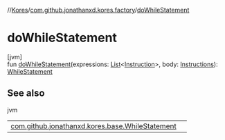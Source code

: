 //[Kores](../../index.md)/[com.github.jonathanxd.kores.factory](index.md)/[doWhileStatement](do-while-statement.md)

# doWhileStatement

[jvm]\
fun [doWhileStatement](do-while-statement.md)(expressions: [List](https://kotlinlang.org/api/latest/jvm/stdlib/kotlin.collections/-list/index.html)<[Instruction](../com.github.jonathanxd.kores/-instruction/index.md)>, body: [Instructions](../com.github.jonathanxd.kores/-instructions/index.md)): [WhileStatement](../com.github.jonathanxd.kores.base/-while-statement/index.md)

## See also

jvm

| | |
|---|---|
| [com.github.jonathanxd.kores.base.WhileStatement](../com.github.jonathanxd.kores.base/-while-statement/index.md) |  |
